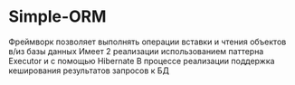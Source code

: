 # Simple-ORM
Фреймворк позволяет выполнять операции вставки и чтения объектов в/из базы данных
Имеет 2 реализации использованием паттерна Executor и с помощью Hibernate
В процессе реализации поддержка кеширования результатов запросов к БД
